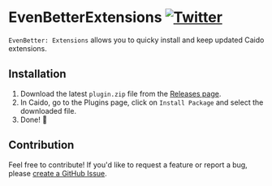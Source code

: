 # EvenBetterExtensions [![Twitter](https://img.shields.io/twitter/url/https/twitter.com/cloudposse.svg?style=social&label=Follow%20me)](https://twitter.com/bebiksior)

`EvenBetter: Extensions` allows you to quicky install and keep updated Caido extensions.

## Installation
1. Download the latest `plugin.zip` file from the [Releases page](https://github.com/bebiksior/EvenBetterExtensions/releases).
2. In Caido, go to the Plugins page, click on `Install Package` and select the downloaded file.
3. Done! 🎉 

## Contribution
Feel free to contribute! If you'd like to request a feature or report a bug, please [create a GitHub Issue](https://github.com/bebiksior/EvenBetterExtensions/issues/new).
